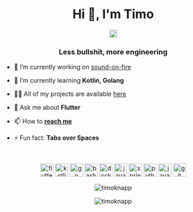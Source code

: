 <h1 align="center">Hi 👋, I'm Timo</h1>

<p align="center">
<a href="https://twitter.com/tea_mo903" target="blank"><img align="center" src="https://cdn.jsdelivr.net/npm/simple-icons@3.0.1/icons/twitter.svg" alt="tea_mo903" height="18" width="18" /></a>
</p>

<h3 align="center">Less bullshit, more engineering</h3>

- 🔭 I’m currently working on [sound-on-fire](https://github.com/timoknapp/sound-on-fire)

- 🌱 I’m currently learning **Kotlin, Golang**

- 👨‍💻 All of my projects are available [here](https://timoknapp.github.io)

- 💬 Ask me about **Flutter**

- 📫 How to **[reach me](https://twitter.com/timoknapp_)**

- ⚡ Fun fact: **Tabs over Spaces**

<br>
<p align="center">
    <img src="https://www.vectorlogo.zone/logos/flutterio/flutterio-icon.svg" alt="flutter" width="30" height="30" />
    <img src="https://www.vectorlogo.zone/logos/kotlinlang/kotlinlang-icon.svg" alt="kotlin" width="30" height="30" />
    <img src="https://www.vectorlogo.zone/logos/golang/golang-icon.svg" alt="go" width="30" height="30" />
    <img src="https://www.vectorlogo.zone/logos/gnu_bash/gnu_bash-icon.svg" alt="bash" width="30" height="30" />
    <img src="https://www.vectorlogo.zone/logos/docker/docker-icon.svg" alt="docker" width="30" height="30" />
    <img src="https://www.vectorlogo.zone/logos/java/java-icon.svg" alt="java" width="30" height="30" />
    <img src="https://www.vectorlogo.zone/logos/springio/springio-icon.svg" alt="spring" width="30" height="30" />
    <img src="https://www.vectorlogo.zone/logos/python/python-icon.svg" alt="python" width="30" height="30" />
    <img src="https://www.vectorlogo.zone/logos/javascript/javascript-icon.svg" alt="javascript" width="30"
        height="30" />
    <img src="https://www.vectorlogo.zone/logos/git-scm/git-scm-icon.svg" alt="git" width="30" height="30" />
</p>

<p align="center">
<!--<img align="left" src="https://github-readme-stats.vercel.app/api/top-langs/?username=timoknapp&layout=compact&hide=html" alt="timoknapp" />-->
<img align="center" src="https://github-readme-stats.vercel.app/api?username=timoknapp&show_icons=true&count_private=true" alt="timoknapp" />
</p>

<p align="center"> <img src="https://komarev.com/ghpvc/?username=timoknapp" alt="timoknapp" /> </p>
